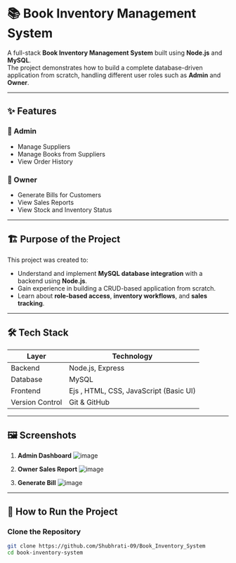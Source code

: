 # 📚 Book Inventory Management System

A full-stack **Book Inventory Management System** built using **Node.js** and **MySQL**.  
The project demonstrates how to build a complete database-driven application from scratch, handling different user roles such as **Admin** and **Owner**.

---

## ✨ Features

### 🔐 Admin
- Manage Suppliers
- Manage Books from Suppliers
- View Order History

### 🧾 Owner
- Generate Bills for Customers
- View Sales Reports
- View Stock and Inventory Status

---

## 🏗️ Purpose of the Project

This project was created to:
- Understand and implement **MySQL database integration** with a backend using **Node.js**.
- Gain experience in building a CRUD-based application from scratch.
- Learn about **role-based access**, **inventory workflows**, and **sales tracking**.

---

## 🛠️ Tech Stack

| Layer         | Technology      |
|---------------|-----------------|
| Backend       | Node.js, Express |
| Database      | MySQL           |
| Frontend      | Ejs , HTML, CSS, JavaScript (Basic UI) |
| Version Control | Git & GitHub |

---

## 🖼️ Screenshots


1. **Admin Dashboard**
  ![image](https://github.com/user-attachments/assets/5e1b47d2-7175-4320-9b87-902434b228da)



2. **Owner Sales Report**
   ![image](https://github.com/user-attachments/assets/f7739064-cce2-43f4-b1af-d90ea7b87a22)


3. **Generate Bill**
  ![image](https://github.com/user-attachments/assets/c16eb74a-2fba-4903-9e0f-6e876fd4bc0c)


---

## 🧪 How to Run the Project

###  Clone the Repository
```bash
git clone https://github.com/Shubhrati-09/Book_Inventory_System
cd book-inventory-system
